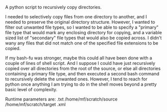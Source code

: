 A python script to recursively copy directories. 

I needed to selectively copy files from one directory to another, and I needed to preserve the original directory structure. However, I wanted to filter out unwanted file types, so I wanted to be able to specify a "primary" file type that would mark any enclosing directory for copying, and a variable sized list of "secondary" file types that would also be copied across. I didn't wany any files that did not match one of the specified file extensions to be copied. 

If my bash-fu was stronger, maybe this could all have been done with a couple of lines of shell script. And I suppose I could have just recursively copied over all directories from the root of the source, or else all directories containing a primary file type, and then executed a second bash command to recursively delete the unwanted ones. However, I tend to reach for python once anything I am trying to do in the shell moves beyond a pretty basic level of complexity. 

Runtime parameters are:
.txt /home/mf/scratch/source /home/mf/scratch/target .xml
<primary file type> <source directory> <target directory> <secondary file types list>
